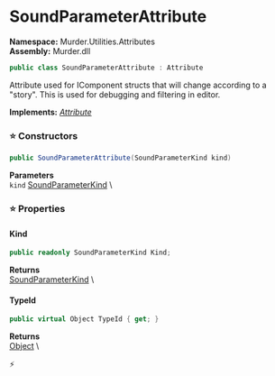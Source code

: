 # SoundParameterAttribute

**Namespace:** Murder.Utilities.Attributes \
**Assembly:** Murder.dll

```csharp
public class SoundParameterAttribute : Attribute
```

Attribute used for IComponent structs that will change according to 
            a "story". This is used for debugging and filtering in editor.

**Implements:** _[Attribute](https://learn.microsoft.com/en-us/dotnet/api/System.Attribute?view=net-7.0)_

### ⭐ Constructors
```csharp
public SoundParameterAttribute(SoundParameterKind kind)
```

**Parameters** \
`kind` [SoundParameterKind](../../../Murder/Utilities/Attributes/SoundParameterKind.html) \

### ⭐ Properties
#### Kind
```csharp
public readonly SoundParameterKind Kind;
```

**Returns** \
[SoundParameterKind](../../../Murder/Utilities/Attributes/SoundParameterKind.html) \
#### TypeId
```csharp
public virtual Object TypeId { get; }
```

**Returns** \
[Object](https://learn.microsoft.com/en-us/dotnet/api/System.Object?view=net-7.0) \


⚡